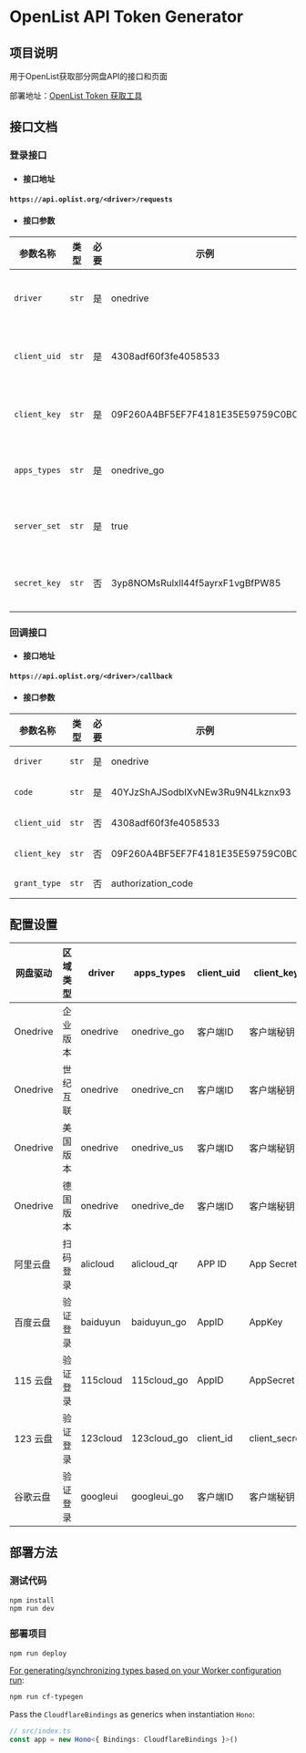 # OpenList API Token Generator

## 项目说明

用于OpenList获取部分网盘API的接口和页面

部署地址：[OpenList Token 获取工具](https://api.oplist.org/)

## 接口文档

### 登录接口

- #### 接口地址

#### `https://api.oplist.org/<driver>/requests`

- #### 接口参数

| 参数名称     | 类型  | 必要 | 示例                             | 说明                               |
| ------------ | ----- | ---- | -------------------------------- | ---------------------------------- |
| `driver`     | `str` | 是   | onedrive                         | 平台驱动名称，详见"配置设置"部分   |
| `client_uid` | `str` | 是   | 4308adf60f3fe4058533             | 提供客户端ID，详见"配置设置"部分   |
| `client_key` | `str` | 是   | 09F260A4BF5EF7F4181E35E59759C0BC | 提供应用密码，详见"配置设置"部分   |
| `apps_types` | `str` | 是   | onedrive_go                      | 驱动类型，格式 `driver`+`类型后缀` |
| `server_set` | `str` | 是   | true                             | 是否使用服务器预设的应用ID和密钥   |
| `secret_key` | `str` | 否   | 3yp8NOMsRulxll44f5ayrxF1vgBfPW85 | 百度网盘额外需要 secret_key字段    |



### 回调接口

- #### 接口地址

#### `https://api.oplist.org/<driver>/callback`

- #### 接口参数

| 参数名称     | 类型  | 必要 | 示例                             | 说明                             |
| ------------ | ----- | ---- | -------------------------------- | -------------------------------- |
| `driver`     | `str` | 是   | onedrive                         | 平台驱动名称，详见"配置设置"部分 |
| `code`       | `str` | 是   | 40YJzShAJSodbIXvNEw3Ru9N4Lkznx93 | 回调的认证代码，登录之后URL自带  |
| `client_uid` | `str` | 否   | 4308adf60f3fe4058533             | 阿里云盘验证码登录提供client_uid |
| `client_key` | `str` | 否   | 09F260A4BF5EF7F4181E35E59759C0BC | 阿里云盘验证码登录提供client_key |
| `grant_type` | `str` | 否   | authorization_code               | 阿里云盘，固定authorization_code |

## 配置设置

| 网盘驱动 | 区域类型 | driver   | apps_types  | client_uid | client_key    | secret_key |
| -------- | -------- | -------- | ----------- | ---------- | ------------- | ---------- |
| Onedrive | 企业版本 | onedrive | onedrive_go | 客户端ID   | 客户端秘钥    | /          |
| Onedrive | 世纪互联 | onedrive | onedrive_cn | 客户端ID   | 客户端秘钥    | /          |
| Onedrive | 美国版本 | onedrive | onedrive_us | 客户端ID   | 客户端秘钥    | /          |
| Onedrive | 德国版本 | onedrive | onedrive_de | 客户端ID   | 客户端秘钥    | /          |
| 阿里云盘 | 扫码登录 | alicloud | alicloud_qr | APP ID     | App Secret    | /          |
| 百度云盘 | 验证登录 | baiduyun | baiduyun_go | AppID      | AppKey        | SecretKey  |
| 115 云盘 | 验证登录 | 115cloud | 115cloud_go | AppID      | AppSecret     | /          |
| 123 云盘 | 验证登录 | 123cloud | 123cloud_go | client_id  | client_secret | /          |
| 谷歌云盘 | 验证登录 | googleui | googleui_go | 客户端ID   | 客户端秘钥    | /          |





## 部署方法

### 测试代码

```txt
npm install
npm run dev
```

### 部署项目

```txt
npm run deploy
```

[For generating/synchronizing types based on your Worker configuration run](https://developers.cloudflare.com/workers/wrangler/commands/#types):

```txt
npm run cf-typegen
```

Pass the `CloudflareBindings` as generics when instantiation `Hono`:

```ts
// src/index.ts
const app = new Hono<{ Bindings: CloudflareBindings }>()
```
